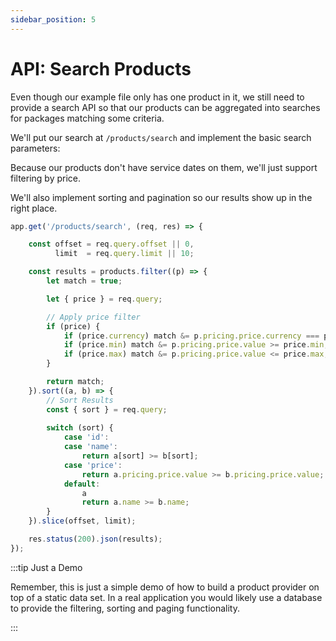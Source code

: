 ```yaml
---
sidebar_position: 5
---
```


# API: Search Products

Even though our example file only has one product in it, 
we still need to provide a search API so that our products can be aggregated
into searches for packages matching some criteria.

We'll put our search at `/products/search` and implement the basic search parameters:

Because our products don't have service dates on them, we'll just support filtering by price.

We'll also implement sorting and pagination so our results show up in the right place.

```javascript title=server.js
app.get('/products/search', (req, res) => {

    const offset = req.query.offset || 0,
          limit  = req.query.limit || 10;

    const results = products.filter((p) => {
        let match = true;

        let { price } = req.query;

        // Apply price filter
        if (price) {
            if (price.currency) match &= p.pricing.price.currency === price.currency;
            if (price.min) match &= p.pricing.price.value >= price.min;
            if (price.max) match &= p.pricing.price.value <= price.max;
        }

        return match;
    }).sort((a, b) => {
        // Sort Results
        const { sort } = req.query;
        
        switch (sort) {
            case 'id':
            case 'name':
                return a[sort] >= b[sort];
            case 'price':
                return a.pricing.price.value >= b.pricing.price.value;
            default:
                a
                return a.name >= b.name;
        }
    }).slice(offset, limit);

    res.status(200).json(results);
});
```

:::tip Just a Demo

Remember, this is just a simple demo of how to build a product provider on top
of a static data set. In a real application you would likely use a database to provide
the filtering, sorting and paging functionality.

:::

